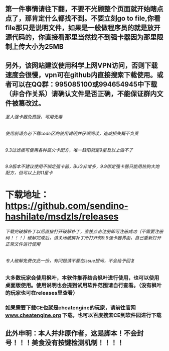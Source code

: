## 第一件事情请往下翻，不要不光顾整个页面就开始瞎点点了，那肯定什么都找不到。不要立刻go to file,你看file那只是说明文件，如果是一般做程序员的就是放开源代码的，你直接看那里当然找不到强卡器因为那里限制上传大小为25MB
## 另外，该网站建议使用科学上网VPN访问，否则下载速度会很慢，vpn可在github内直接搜索下载使用。或者可以在QQ群：995085100或994654945中下载（非合作关系）请确认文件是否正确，不能保证群内文件被篡改过。
###### 圣人强卡器免费版，可用无毒
###### 使用前请务必下载code区的使用说明并仔细阅读，造成损失概不负责
###### 9.3过滤板可使用各种高火卡配方，唯一缺陷就是9星及以上做不了
###### 9.9版本不建议使用不绑定强卡器，BUG非常多，9.9绑定强卡器只能用热狗大炮配方，但可以上到11星卡
# 下载地址：https://github.com/sendino-hashilate/msdzls/releases
###### 下载完破解补丁以后直接打开破解补丁，直接点击注册即可注册成功（不需要注册码！！！）破解完成后，请关闭破解补丁所打开的9.9强卡器界面，自己重新打开正常文件进行使用
###### 专人破解免费仅此一份，有问题请不要在issue提问，不会给予回复
### 大多数玩家会使用枫叶，本软件推荐结合枫叶进行使用，也可以使用桌面版使用。使用说明也会提到试用软件范围请自行查看。（没有枫叶的玩家也可在releases里查看）
### 如果需要下载CE也就是cheatengine的玩家，请前往官网 www.cheatengine.org 下载，也可以百度搜索CE到软件园进行下载
## 此外申明：本人并非原作者，这是脚本！不会封号！！！美食没有按键检测机制！！！！
